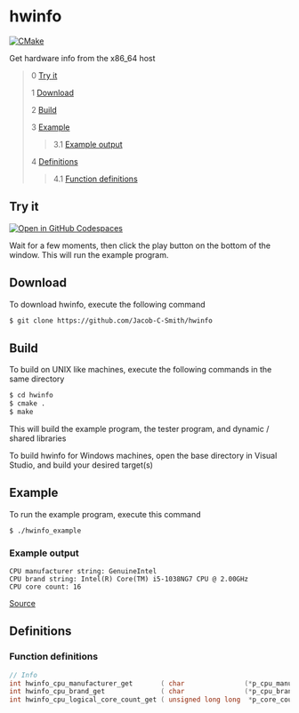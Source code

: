 # hwinfo
[![CMake](https://github.com/Jacob-C-Smith/hwinfo/actions/workflows/cmake.yml/badge.svg)](https://github.com/Jacob-C-Smith/log/actions/workflows/cmake.yml)

 Get hardware info from the x86_64 host
  
 > 0 [Try it](#try-it)
 >
 > 1 [Download](#download)
 >
 > 2 [Build](#build)
 >
 > 3 [Example](#example)
 >
 >> 3.1 [Example output](#example-output)
 >
 > 4 [Definitions](#definitions)
 >
 >> 4.1 [Function definitions](#function-definitions)

## Try it
[![Open in GitHub Codespaces](https://github.com/codespaces/badge.svg)](https://codespaces.new/Jacob-C-Smith/hwinfo?quickstart=1)

Wait for a few moments, then click the play button on the bottom of the window. This will run the example program.

 ## Download
 To download hwinfo, execute the following command
 ```bash
 $ git clone https://github.com/Jacob-C-Smith/hwinfo
 ```
 ## Build
 To build on UNIX like machines, execute the following commands in the same directory
 ```bash
 $ cd hwinfo
 $ cmake .
 $ make
 ```
  This will build the example program, the tester program, and dynamic / shared libraries

  To build hwinfo for Windows machines, open the base directory in Visual Studio, and build your desired target(s)
 ## Example
 To run the example program, execute this command
 ```
 $ ./hwinfo_example
 ```
 ### Example output
 ```
CPU manufacturer string: GenuineIntel
CPU brand string: Intel(R) Core(TM) i5-1038NG7 CPU @ 2.00GHz
CPU core count: 16
 ```
 
 [Source](main.c)
 ## Definitions
 ### Function definitions
 ```c 
 // Info
 int hwinfo_cpu_manufacturer_get       ( char               (*p_cpu_manufacturer_string)[12] );
 int hwinfo_cpu_brand_get              ( char               (*p_cpu_brand_string)[48] );
 int hwinfo_cpu_logical_core_count_get ( unsigned long long  *p_core_count );
 ```
